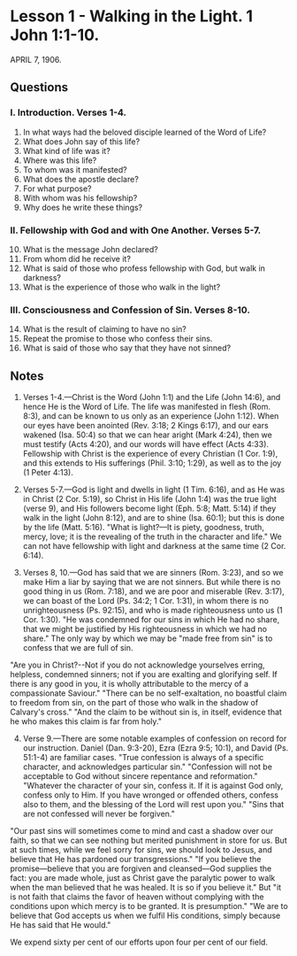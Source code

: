 # Lesson 1 - Walking in the Light. 1 John 1:1-10.

APRIL 7, 1906.

## Questions

### I. Introduction. Verses 1-4.

1. In what ways had the beloved disciple learned of the Word of Life?
2. What does John say of this life?
3. What kind of life was it?
4. Where was this life?
5. To whom was it manifested?
6. What does the apostle declare?
7. For what purpose?
8. With whom was his fellowship?
9. Why does he write these things?

### II. Fellowship with God and with One Another. Verses 5-7.

10. What is the message John declared?
11. From whom did he receive it?
12. What is said of those who profess fellowship with God, but walk in darkness?
13. What is the experience of those who walk in the light?

### III. Consciousness and Confession of Sin. Verses 8-10.

14. What is the result of claiming to have no sin?
15. Repeat the promise to those who confess their sins.
16. What is said of those who say that they have not sinned?

## Notes

1. Verses 1-4.—Christ is the Word (John 1:1) and the Life (John 14:6), and hence He is the Word of Life. The life was manifested in flesh (Rom. 8:3), and can be known to us only as an experience (John 1:12). When our eyes have been anointed (Rev. 3:18; 2 Kings 6:17), and our ears wakened (Isa. 50:4) so that we can hear aright (Mark 4:24), then we must testify (Acts 4:20), and our words will have effect (Acts 4:33). Fellowship with Christ is the experience of every Christian (1 Cor. 1:9), and this extends to His sufferings (Phil. 3:10; 1:29), as well as to the joy (1 Peter 4:13).

2. Verses 5-7.—God is light and dwells in light (1 Tim. 6:16), and as He was in Christ (2 Cor. 5:19), so Christ in His life (John 1:4) was the true light (verse 9), and His followers become light (Eph. 5:8; Matt. 5:14) if they walk in the light (John 8:12), and are to shine (Isa. 60:1); but this is done by the life (Matt. 5:16). "What is light?—It is piety, goodness, truth, mercy, love; it is the revealing of the truth in the character and life." We can not have fellowship with light and darkness at the same time (2 Cor. 6:14).

3. Verses 8, 10.—God has said that we are sinners (Rom. 3:23), and so we make Him a liar by saying that we are not sinners. But while there is no good thing in us (Rom. 7:18), and we are poor and miserable (Rev. 3:17), we can boast of the Lord (Ps. 34:2; 1 Cor. 1:31), in whom there is no unrighteousness (Ps. 92:15), and who is made righteousness unto us (1 Cor. 1:30). "He was condemned for our sins in which He had no share, that we might be justified by His righteousness in which we had no share." The only way by which we may be "made free from sin" is to confess that we are full of sin.

"Are you in Christ?--Not if you do not acknowledge yourselves erring, helpless, condemned sinners; not if you are exalting and glorifying self. If there is any good in you, it is wholly attributable to the mercy of a compassionate Saviour." "There can be no self-exaltation, no boastful claim to freedom from sin, on the part of those who walk in the shadow of Calvary's cross." "And the claim to be without sin is, in itself, evidence that he who makes this claim is far from holy."

4. Verse 9.—There are some notable examples of confession on record for our instruction. Daniel (Dan. 9:3-20), Ezra (Ezra 9:5; 10:1), and David (Ps. 51:1-4) are familiar cases. "True confession is always of a specific character, and acknowledges particular sin." "Confession will not be acceptable to God without sincere repentance and reformation." "Whatever the character of your sin, confess it. If it is against God only, confess only to Him. If you have wronged or offended others, confess also to them, and the blessing of the Lord will rest upon you." "Sins that are not confessed will never be forgiven."

"Our past sins will sometimes come to mind and cast a shadow over our faith, so that we can see nothing but merited punishment in store for us. But at such times, while we feel sorry for sins, we should look to Jesus, and believe that He has pardoned our transgressions." "If you believe the promise—believe that you are forgiven and cleansed—God supplies the fact: you are made whole, just as Christ gave the paralytic power to walk when the man believed that he was healed. It is so if you believe it." But "it is not faith that claims the favor of heaven without complying with the conditions upon which mercy is to be granted. It is presumption." "We are to believe that God accepts us when we fulfil His conditions, simply because He has said that He would."

We expend sixty per cent of our efforts upon four per cent of our field.